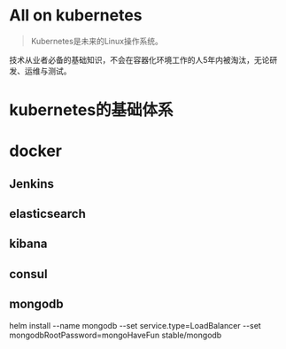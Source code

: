 # All on kubernetes
> Kubernetes是未来的Linux操作系统。

技术从业者必备的基础知识，不会在容器化环境工作的人5年内被淘汰，无论研发、运维与测试。

# kubernetes的基础体系
# docker

## Jenkins


## elasticsearch

## kibana

## consul

## mongodb

helm install --name mongodb --set service.type=LoadBalancer --set mongodbRootPassword=mongoHaveFun stable/mongodb
